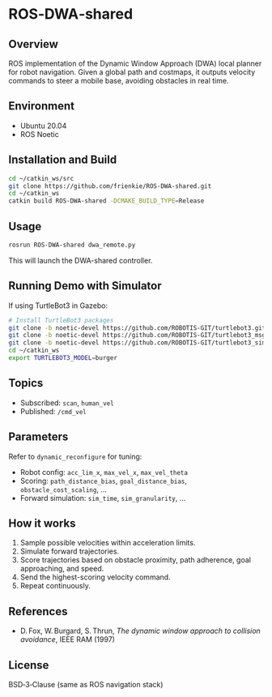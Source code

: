# ROS‑DWA‑shared

## Overview
ROS implementation of the Dynamic Window Approach (DWA) local planner for robot navigation. Given a global path and costmaps, it outputs velocity commands to steer a mobile base, avoiding obstacles in real time.

## Environment
- Ubuntu 20.04  
- ROS Noetic  

## Installation and Build
```bash
cd ~/catkin_ws/src
git clone https://github.com/frienkie/ROS-DWA-shared.git
cd ~/catkin_ws
catkin build ROS-DWA-shared -DCMAKE_BUILD_TYPE=Release
```

## Usage
```bash
rosrun ROS-DWA-shared dwa_remote.py
```
This will launch the DWA-shared controller.

## Running Demo with Simulator
If using TurtleBot3 in Gazebo:
```bash
# Install TurtleBot3 packages
git clone -b noetic-devel https://github.com/ROBOTIS-GIT/turtlebot3.git
git clone -b noetic-devel https://github.com/ROBOTIS-GIT/turtlebot3_msgs.git
git clone -b noetic-devel https://github.com/ROBOTIS-GIT/turtlebot3_simulations.git
cd ~/catkin_ws
export TURTLEBOT3_MODEL=burger
```

## Topics
- Subscribed: `scan`, `human_vel`
- Published: `/cmd_vel`

## Parameters
Refer to `dynamic_reconfigure` for tuning:  
- Robot config: `acc_lim_x`, `max_vel_x`, `max_vel_theta`
- Scoring: `path_distance_bias`, `goal_distance_bias`, `obstacle_cost_scaling`, …  
- Forward simulation: `sim_time`, `sim_granularity`, …  

## How it works
1. Sample possible velocities within acceleration limits.  
2. Simulate forward trajectories.  
3. Score trajectories based on obstacle proximity, path adherence, goal approaching, and speed.  
4. Send the highest-scoring velocity command.  
5. Repeat continuously.

## References
- D. Fox, W. Burgard, S. Thrun, *The dynamic window approach to collision avoidance*, IEEE RAM (1997)  

## License
BSD‑3‑Clause (same as ROS navigation stack)
